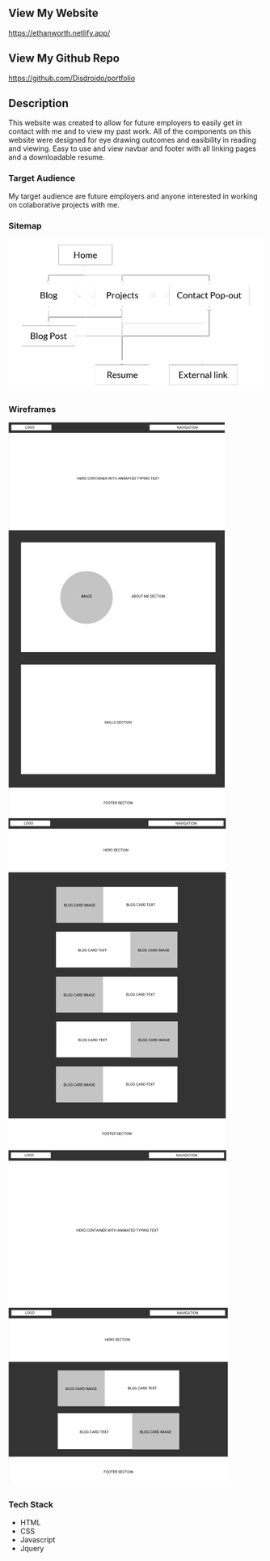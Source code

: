 ## View My Website
https://ethanworth.netlify.app/

## View My Github Repo
https://github.com/Disdroido/portfolio

## Description
This website was created to allow for future employers to easily get in contact with me and to view my past work. All of the components on this website were designed for eye drawing outcomes and easibility in reading and viewing. Easy to use and view navbar and footer with all linking pages and a downloadable resume.
### Target Audience
My target audience are future employers and anyone interested in working on colaborative projects with me.
### Sitemap
![Sitemap](https://github.com/Disdroido/portfolio/blob/master/docs/sitemap.png)
### Wireframes
![Home Page Wirefram](https://github.com/Disdroido/portfolio/blob/master/docs/home-wireframe.PNG)
![Blog Page Wirefram](https://github.com/Disdroido/portfolio/blob/master/docs/blog-wireframe.PNG)
![Blog Post Page Wirefram](https://github.com/Disdroido/portfolio/blob/master/docs/blog-post-wireframe.PNG)
![Projects Page Wirefram](https://github.com/Disdroido/portfolio/blob/master/docs/projects-wireframe.PNG)
### Tech Stack
* HTML
* CSS
* Javascript
* Jquery